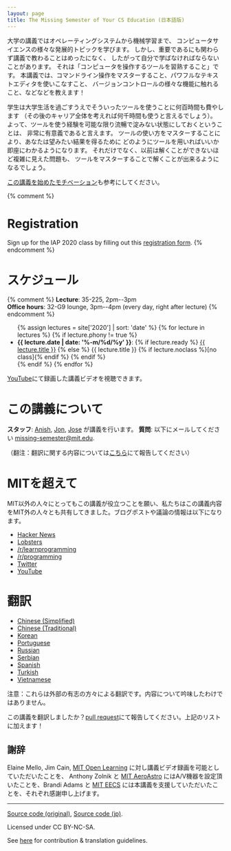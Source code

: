 ```yaml
---
layout: page
title: The Missing Semester of Your CS Education (日本語版)
---
```


大学の講義ではオペレーティングシステムから機械学習まで、
コンピュータサイエンスの様々な発展的トピックを学びます。
しかし、重要であるにも関わらず講義で教わることはめったになく、
したがって自分で学ばなければならないことがあります。
それは「コンピュータを操作するツールを習熟すること」です。
本講義では、コマンドライン操作をマスターすること、パワフルなテキストエディタを使いこなすこと、
バージョンコントロールの様々な機能に触れること、などなどを教えます！

学生は大学生活を過ごすうえでそういったツールを使うことに何百時間も費やします
（その後のキャリア全体を考えれば何千時間も使うと言えるでしょう）。
よって、ツールを使う経験を可能な限り流暢で淀みない状態にしておくということは、
非常に有意義であると言えます。
ツールの使い方をマスターすることにより、あなたは望みたい結果を得るために
どのようにツールを用いればいいか即座にわかるようになります。
それだけでなく、以前は解くことができないほど複雑に見えた問題も、
ツールをマスターすることで解くことが出来るようになるでしょう。

[この講義を始めたモチベーション](/about/)も参考にしてください。

{% comment %}
# Registration

Sign up for the IAP 2020 class by filling out this [registration form](https://forms.gle/TD1KnwCSV52qexVt9).
{% endcomment %}

# スケジュール

{% comment %}
**Lecture**: 35-225, 2pm--3pm<br>
**Office hours**: 32-G9 lounge, 3pm--4pm (every day, right after lecture)
{% endcomment %}

<ul>
{% assign lectures = site['2020'] | sort: 'date' %}
{% for lecture in lectures %}
    {% if lecture.phony != true %}
        <li>
        <strong>{{ lecture.date | date: '%-m/%d/%y' }}</strong>:
        {% if lecture.ready %}
            <a href="{{ lecture.url }}">{{ lecture.title }}</a>
        {% else %}
            {{ lecture.title }} {% if lecture.noclass %}[no class]{% endif %}
        {% endif %}
        </li>
    {% endif %}
{% endfor %}
</ul>

[YouTube](https://www.youtube.com/playlist?list=PLyzOVJj3bHQuloKGG59rS43e29ro7I57J)にて録画した講義ビデオを視聴できます。


# この講義について

**スタッフ**: [Anish](https://www.anishathalye.com/), [Jon](https://thesquareplanet.com/), [Jose](http://josejg.com/) が講義を行います。
**質問**: 以下にメールしてください [missing-semester@mit.edu](mailto:missing-semester@mit.edu).

（翻注：翻訳に関する内容については[こちら](https://github.com/missing-semester-jp/missing-semester-jp.github.io)にて報告してください）



# MITを超えて

MIT以外の人々にとってもこの講義が役立つことを願い、私たちはこの講義内容をMIT外の人々とも共有してきました。ブログポストや議論の情報は以下になります。

 - [Hacker News](https://news.ycombinator.com/item?id=22226380)
 - [Lobsters](https://lobste.rs/s/ti1k98/missing_semester_your_cs_education_mit)
 - [/r/learnprogramming](https://www.reddit.com/r/learnprogramming/comments/eyagda/the_missing_semester_of_your_cs_education_mit/)
 - [/r/programming](https://www.reddit.com/r/programming/comments/eyagcd/the_missing_semester_of_your_cs_education_mit/)
 - [Twitter](https://twitter.com/jonhoo/status/1224383452591509507)
 - [YouTube](https://www.youtube.com/playlist?list=PLyzOVJj3bHQuloKGG59rS43e29ro7I57J)

# 翻訳

- [Chinese (Simplified)](https://missing-semester-cn.github.io/)
- [Chinese (Traditional)](https://missing-semester-zh-hant.github.io/)
- [Korean](https://missing-semester-kr.github.io/)
- [Portuguese](https://missing-semester-pt.github.io/)
- [Russian](https://missing-semester-rus.github.io/)
- [Serbian](https://netboxify.com/missing-semester/)
- [Spanish](https://missing-semester-esp.github.io/)
- [Turkish](https://missing-semester-tr.github.io/)
- [Vietnamese](https://missing-semester-vn.github.io/)

注意：これらは外部の有志の方々による翻訳です。内容について吟味したわけではありません。

この講義を翻訳しましたか？[pull request]((https://github.com/missing-semester/missing-semester/pulls))にて報告してください。上記のリストに加えます！


## 謝辞

Elaine Mello, Jim Cain, [MIT Open
Learning](https://openlearning.mit.edu/) に対し講義ビデオ録画を可能としていただいたことを、
Anthony Zolnik と [MIT
AeroAstro](https://aeroastro.mit.edu/) にはA/V機器を設定頂いたことを、Brandi Adams と
[MIT EECS](https://www.eecs.mit.edu/) には本講義を支援していただいたことを、それぞれ感謝申し上げます。



---

<div class="small center">
<p><a href="https://github.com/missing-semester/missing-semester">Source code (original)</a>, <a href="https://github.com/missing-semester-jp/missing-semester-jp.github.io">Source code (jp)</a>.</p>
<p>Licensed under CC BY-NC-SA.</p>
<p>See <a href="/license/">here</a> for contribution &amp; translation guidelines.</p>
</div>
